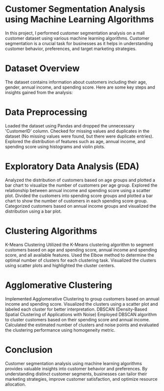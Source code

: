 # Customer Segmentation Analysis using Machine Learning Algorithms
In this project, I performed customer segmentation analysis on a mall customer dataset using various machine learning algorithms. Customer segmentation is a crucial task for businesses as it helps in understanding customer behavior, preferences, and target marketing strategies.

# Dataset Overview
The dataset contains information about customers including their age, gender, annual income, and spending score. Here are some key steps and insights gained from the analysis:

# Data Preprocessing
Loaded the dataset using Pandas and dropped the unnecessary 'CustomerID' column.
Checked for missing values and duplicates in the dataset (No missing values were found, but there were duplicate entries).
Explored the distribution of features such as age, annual income, and spending score using histograms and violin plots.

# Exploratory Data Analysis (EDA)
Analyzed the distribution of customers based on age groups and plotted a bar chart to visualize the number of customers per age group.
Explored the relationship between annual income and spending score using a scatter plot.
Divided the customers into spending score groups and plotted a bar chart to show the number of customers in each spending score group.
Categorized customers based on annual income groups and visualized the distribution using a bar plot.

# Clustering Algorithms
K-Means Clustering
Utilized the K-Means clustering algorithm to segment customers based on age and spending score, annual income and spending score, and all available features.
Used the Elbow method to determine the optimal number of clusters for each clustering task.
Visualized the clusters using scatter plots and highlighted the cluster centers.

# Agglomerative Clustering
Implemented Agglomerative Clustering to group customers based on annual income and spending score.
Visualized the clusters using a scatter plot and labeled each cluster for better interpretation.
DBSCAN (Density-Based Spatial Clustering of Applications with Noise)
Employed DBSCAN algorithm to cluster customers based on their spending score and annual income.
Calculated the estimated number of clusters and noise points and evaluated the clustering performance using homogeneity metric.

# Conclusion
Customer segmentation analysis using machine learning algorithms provides valuable insights into customer behavior and preferences. By understanding distinct customer segments, businesses can tailor their marketing strategies, improve customer satisfaction, and optimize resource allocation.

